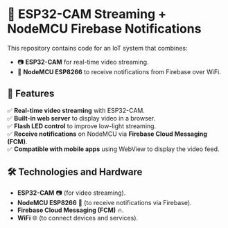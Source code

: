 # 🚀 ESP32-CAM Streaming + NodeMCU Firebase Notifications  

This repository contains code for an IoT system that combines:  
- 📷 **ESP32-CAM** for real-time video streaming.  
- 📡 **NodeMCU ESP8266** to receive notifications from Firebase over WiFi.  

## 📌 Features  
✅ **Real-time video streaming** with ESP32-CAM.  
✅ **Built-in web server** to display video in a browser.  
✅ **Flash LED control** to improve low-light streaming.  
✅ **Receive notifications** on NodeMCU via **Firebase Cloud Messaging (FCM)**.  
✅ **Compatible with mobile apps** using WebView to display the video feed.  

## 🛠️ Technologies and Hardware  
- **ESP32-CAM** 📷 (for video streaming).  
- **NodeMCU ESP8266** 📡 (to receive notifications via Firebase).  
- **Firebase Cloud Messaging (FCM)** 🔥.  
- **WiFi** 🌐 (to connect devices and services).  
